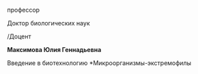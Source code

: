 профессор

Доктор биологических наук

/Доцент

**Максимова Юлия Геннадьевна**

Введение в биотехнологию
	*Микроорганизмы-экстремофилы